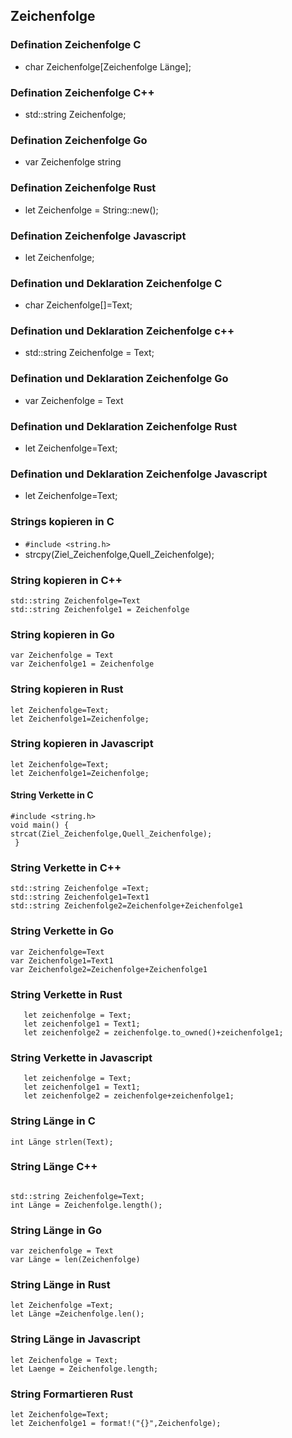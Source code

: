## Zeichenfolge

### Defination Zeichenfolge C

* char Zeichenfolge[Zeichenfolge Länge];

### Defination Zeichenfolge C++
* std::string Zeichenfolge;

### Defination Zeichenfolge Go

* var Zeichenfolge string

### Defination Zeichenfolge Rust
* let Zeichenfolge = String::new();

###  Defination Zeichenfolge Javascript

* let Zeichenfolge;


### Defination und Deklaration Zeichenfolge C

* char Zeichenfolge[]=Text;

### Defination und Deklaration Zeichenfolge c++

* std::string Zeichenfolge = Text;

### Defination und Deklaration Zeichenfolge Go
* var Zeichenfolge  = Text

### Defination und Deklaration Zeichenfolge Rust

* let Zeichenfolge=Text;

### Defination und Deklaration Zeichenfolge Javascript

* let Zeichenfolge=Text;



### Strings kopieren in C
* ``` #include <string.h> ```
* strcpy(Ziel_Zeichenfolge,Quell_Zeichenfolge);
### String kopieren in C++
```
std::string Zeichenfolge=Text
std::string Zeichenfolge1 = Zeichenfolge

```
### String kopieren in Go

```
var Zeichenfolge = Text
var Zeichenfolge1 = Zeichenfolge

```

### String kopieren in Rust

```
let Zeichenfolge=Text;
let Zeichenfolge1=Zeichenfolge;
```

###  String kopieren in Javascript

```
let Zeichenfolge=Text;
let Zeichenfolge1=Zeichenfolge;
```



#### String Verkette in C
``` 
#include <string.h>
void main() {
strcat(Ziel_Zeichenfolge,Quell_Zeichenfolge);
 }
 ```
### String Verkette in C++
```
std::string Zeichenfolge =Text;
std::string Zeichenfolge1=Text1
std::string Zeichenfolge2=Zeichenfolge+Zeichenfolge1
```

### String Verkette in Go

```
var Zeichenfolge=Text 
var Zeichenfolge1=Text1
var Zeichenfolge2=Zeichenfolge+Zeichenfolge1
```
### String Verkette in Rust
```
   let zeichenfolge = Text;
   let zeichenfolge1 = Text1;
   let zeichenfolge2 = zeichenfolge.to_owned()+zeichenfolge1;
```
### String Verkette in Javascript

```
   let zeichenfolge = Text;
   let zeichenfolge1 = Text1;
   let zeichenfolge2 = zeichenfolge+zeichenfolge1;
```



### String Länge in C
```
int Länge strlen(Text);
```

### String Länge C++

```

std::string Zeichenfolge=Text;
int Länge = Zeichenfolge.length();

```

### String Länge in Go

```
var zeichenfolge = Text
var Länge = len(Zeichenfolge)
```

### String Länge in Rust
```
let Zeichenfolge =Text;
let Länge =Zeichenfolge.len();

```
### String Länge in Javascript

```
let Zeichenfolge = Text;
let Laenge = Zeichenfolge.length;

```



### String Formartieren Rust
```
let Zeichenfolge=Text;
let Zeichenfolge1 = format!("{}",Zeichenfolge);
```